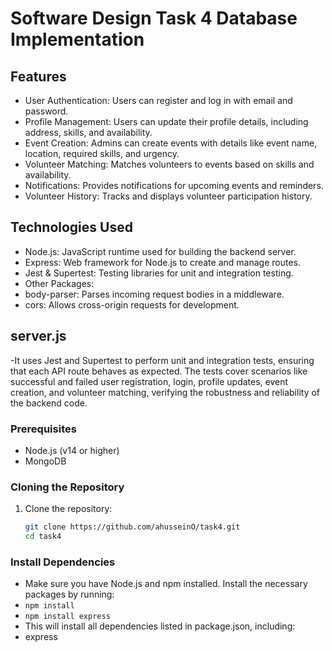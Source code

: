 # Software Design Task 4 Database Implementation
## Features
- User Authentication: Users can register and log in with email and password.
- Profile Management: Users can update their profile details, including address, skills, and availability.
- Event Creation: Admins can create events with details like event name, location, required skills, and urgency.
- Volunteer Matching: Matches volunteers to events based on skills and availability.
- Notifications: Provides notifications for upcoming events and reminders.
- Volunteer History: Tracks and displays volunteer participation history.
  
## Technologies Used
- Node.js: JavaScript runtime used for building the backend server.
- Express: Web framework for Node.js to create and manage routes.
- Jest & Supertest: Testing libraries for unit and integration testing.
- Other Packages:
- body-parser: Parses incoming request bodies in a middleware.
- cors: Allows cross-origin requests for development.
## server.js
-It uses Jest and Supertest to perform unit and integration tests, ensuring that each API route behaves as expected. 
The tests cover scenarios like successful and failed user registration, login, profile updates, event creation, 
and volunteer matching, verifying the robustness and reliability of the backend code.

### Prerequisites
- Node.js (v14 or higher)
- MongoDB
  
### Cloning the Repository
1. Clone the repository:
   ```bash
   git clone https://github.com/ahusseinO/task4.git
   cd task4   

### Install Dependencies
- Make sure you have Node.js and npm installed. Install the necessary packages by running:
- ```npm install```
- ```npm install express```
- This will install all dependencies listed in package.json, including:
- express
